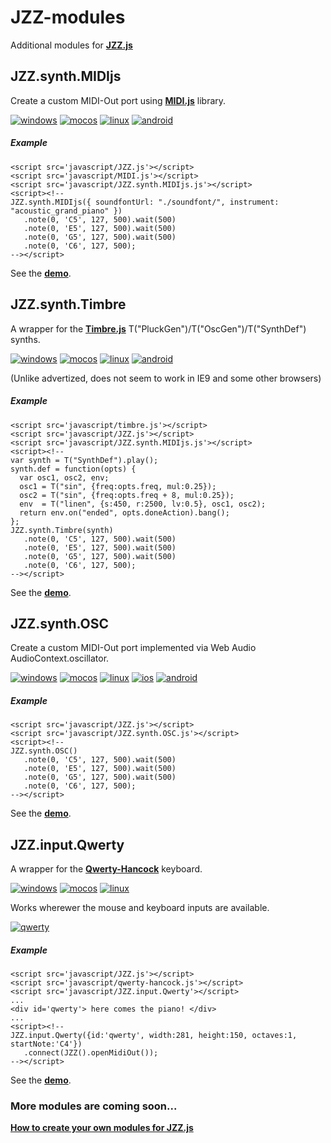 # JZZ-modules

Additional modules for [**JZZ.js**](https://github.com/jazz-soft/JZZ)

## JZZ.synth.MIDIjs

Create a custom MIDI-Out port using [**MIDI.js**](https://github.com/mudcube/MIDI.js) library.

[![windows](http://jazz-soft.github.io/img/windows.jpg)](https://jazz-soft.github.io/modules/midijs)
[![mocos](http://jazz-soft.github.io/img/macos.jpg)](https://jazz-soft.github.io/modules/midijs)
[![linux](http://jazz-soft.github.io/img/linux.jpg)](https://jazz-soft.github.io/modules/midijs)
[![android](http://jazz-soft.github.io/img/android.jpg)](https://jazz-soft.github.io/modules/midijs)

##### Example

    <script src='javascript/JZZ.js'></script>
    <script src='javascript/MIDI.js'></script>
    <script src='javascript/JZZ.synth.MIDIjs.js'></script>
    <script><!--
    JZZ.synth.MIDIjs({ soundfontUrl: "./soundfont/", instrument: "acoustic_grand_piano" })
       .note(0, 'C5', 127, 500).wait(500)
       .note(0, 'E5', 127, 500).wait(500)
       .note(0, 'G5', 127, 500).wait(500)
       .note(0, 'C6', 127, 500);
    --></script>

See the [**demo**](https://jazz-soft.github.io/modules/midijs).

## JZZ.synth.Timbre

A wrapper for the [**Timbre.js**](https://github.com/mohayonao/timbre.js) T("PluckGen")/T("OscGen")/T("SynthDef") synths.

[![windows](http://jazz-soft.github.io/img/windows.jpg)](https://jazz-soft.github.io/modules/timbre)
[![mocos](http://jazz-soft.github.io/img/macos.jpg)](https://jazz-soft.github.io/modules/timbre)
[![linux](http://jazz-soft.github.io/img/linux.jpg)](https://jazz-soft.github.io/modules/timbre)
[![android](http://jazz-soft.github.io/img/android.jpg)](https://jazz-soft.github.io/modules/timbre)

(Unlike advertized, does not seem to work in IE9 and some other browsers)

##### Example

    <script src='javascript/timbre.js'></script>
    <script src='javascript/JZZ.js'></script>
    <script src='javascript/JZZ.synth.MIDIjs.js'></script>
    <script><!--
    var synth = T("SynthDef").play();
    synth.def = function(opts) {
      var osc1, osc2, env;
      osc1 = T("sin", {freq:opts.freq, mul:0.25});
      osc2 = T("sin", {freq:opts.freq + 8, mul:0.25});
      env  = T("linen", {s:450, r:2500, lv:0.5}, osc1, osc2);
      return env.on("ended", opts.doneAction).bang();
    };
    JZZ.synth.Timbre(synth)
       .note(0, 'C5', 127, 500).wait(500)
       .note(0, 'E5', 127, 500).wait(500)
       .note(0, 'G5', 127, 500).wait(500)
       .note(0, 'C6', 127, 500);
    --></script>

See the [**demo**](https://jazz-soft.github.io/modules/timbre).

## JZZ.synth.OSC

Create a custom MIDI-Out port implemented via Web Audio AudioContext.oscillator.

[![windows](http://jazz-soft.github.io/img/windows.jpg)](https://jazz-soft.github.io/modules/osc)
[![mocos](http://jazz-soft.github.io/img/macos.jpg)](https://jazz-soft.github.io/modules/osc)
[![linux](http://jazz-soft.github.io/img/linux.jpg)](https://jazz-soft.github.io/modules/osc)
[![ios](http://jazz-soft.github.io/img/ios.jpg)](https://jazz-soft.github.io/modules/osc)
[![android](http://jazz-soft.github.io/img/android.jpg)](https://jazz-soft.github.io/modules/osc)

##### Example

    <script src='javascript/JZZ.js'></script>
    <script src='javascript/JZZ.synth.OSC.js'></script>
    <script><!--
    JZZ.synth.OSC()
       .note(0, 'C5', 127, 500).wait(500)
       .note(0, 'E5', 127, 500).wait(500)
       .note(0, 'G5', 127, 500).wait(500)
       .note(0, 'C6', 127, 500);
    --></script>

See the [**demo**](https://jazz-soft.github.io/modules/osc).

## JZZ.input.Qwerty

A wrapper for the [**Qwerty-Hancock**](https://github.com/stuartmemo/qwerty-hancock) keyboard.

[![windows](http://jazz-soft.github.io/img/windows.jpg)](https://jazz-soft.github.io/modules/qwerty)
[![mocos](http://jazz-soft.github.io/img/macos.jpg)](https://jazz-soft.github.io/modules/qwerty)
[![linux](http://jazz-soft.github.io/img/linux.jpg)](https://jazz-soft.github.io/modules/qwerty)

Works wherewer the mouse and keyboard inputs are available.

[![qwerty](http://jazz-soft.github.io/img/qwerty.png)](https://jazz-soft.github.io/modules/qwerty)

##### Example

    <script src='javascript/JZZ.js'></script>
    <script src='javascript/qwerty-hancock.js'></script>
    <script src='javascript/JZZ.input.Qwerty'></script>
    ...
    <div id='qwerty'> here comes the piano! </div>
    ...
    <script><!--
    JZZ.input.Qwerty({id:'qwerty', width:281, height:150, octaves:1, startNote:'C4'})
       .connect(JZZ().openMidiOut());
    --></script>

See the [**demo**](https://jazz-soft.github.io/modules/qwerty).

### More modules are coming soon...

[**How to create your own modules for JZZ.js**](http://jazz-soft.net/doc/JZZ/modules.html)